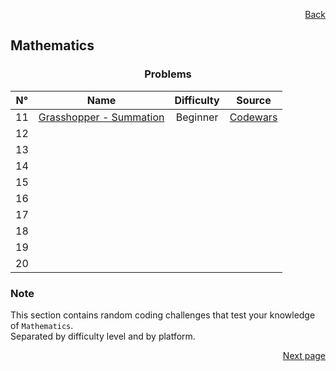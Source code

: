 <p align="right">
  <a href="./../page_1/home.md">Back</a>
</p>

<h2>Mathematics</h2>

<h3 align="center">Problems</h3>

<div align="center">

| N° | Name	| Difficulty | Source |
|:---: |---	|:---:	|:---:	|
| 11 | [Grasshopper - Summation](./grasshopper-summation/)	| Beginner | [Codewars](https://www.codewars.com/kata/55d24f55d7dd296eb9000030/)	|
| 12 |  |  |  |
| 13 |  |  |  |
| 14 |  |  |  |
| 15 |  |  |  |
| 16 |  |  |  |
| 17 |  |  |  |
| 18 |  |  |  |
| 19 |  |  |  |
| 20 |  |  |  |

</div>

<h3>Note</h3>

<p>
  This section contains random coding challenges that test your knowledge of <code>Mathematics</code>.<br> Separated by difficulty level and by platform.
</p>

<p align="right">
  <a href="#">Next page</a>
</p>